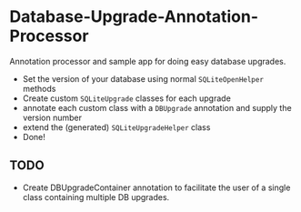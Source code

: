 # Database-Upgrade-Annotation-Processor

Annotation processor and sample app for doing easy database upgrades.

* Set the version of your database using normal ```SQLiteOpenHelper``` methods
* Create custom ```SQLiteUpgrade``` classes for each upgrade
* annotate each custom class with a ```DBUpgrade``` annotation and supply the version number
* extend the (generated) ```SQLiteUpgradeHelper``` class
* Done!

## TODO ##

* Create DBUpgradeContainer annotation to facilitate the user of a single class containing multiple DB upgrades.
